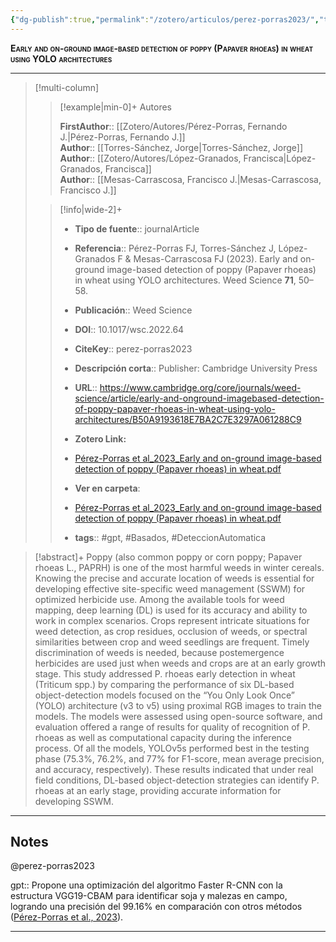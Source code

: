 ```yaml
---
{"dg-publish":true,"permalink":"/zotero/articulos/perez-porras2023/","title":"Early and on-ground image-based detection of poppy (Papaver rhoeas) in wheat using YOLO architectures","tags":["#zotero"]}
---
```



<span style="font-variant:small-caps; font-weight: bold;">Early and on-ground image-based detection of poppy (Papaver rhoeas) in wheat using YOLO architectures</span>

---


> [!multi-column]
>
>> [!example|min-0]+ Autores
>> 
>> **FirstAuthor**:: [[Zotero/Autores/Pérez-Porras, Fernando J.\|Pérez-Porras, Fernando J.]]  
>> **Author**:: [[Torres-Sánchez, Jorge\|Torres-Sánchez, Jorge]]  
>> **Author**:: [[Zotero/Autores/López-Granados, Francisca\|López-Granados, Francisca]]  
>> **Author**:: [[Mesas-Carrascosa, Francisco J.\|Mesas-Carrascosa, Francisco J.]]  
 >
>
>> [!info|wide-2]+
>>
>> - **Tipo de fuente**:: journalArticle
>> - **Referencia**:: Pérez-Porras FJ, Torres-Sánchez J, López-Granados F & Mesas-Carrascosa FJ (2023). Early and on-ground image-based detection of poppy (Papaver rhoeas) in wheat using YOLO architectures. Weed Science **71**, 50–58.
>> - **Publicación**:: Weed Science
>> - **DOI**:: 10.1017/wsc.2022.64
>> - **CiteKey**:: perez-porras2023
>> - **Descripción corta**:: Publisher: Cambridge University Press
>> - **URL**:: https://www.cambridge.org/core/journals/weed-science/article/early-and-onground-imagebased-detection-of-poppy-papaver-rhoeas-in-wheat-using-yolo-architectures/B50A9193618E7BA2C7E3297A061288C9
>> - **Zotero Link:** 
>> - [Pérez-Porras et al_2023_Early and on-ground image-based detection of poppy (Papaver rhoeas) in wheat.pdf](zotero://select/library/items/3YSKLN6F)
>>
>> - **Ver en carpeta**: 
>> - [Pérez-Porras et al_2023_Early and on-ground image-based detection of poppy (Papaver rhoeas) in wheat.pdf](file://J:\OneDrive\Articulos\Pérez-Porras%20et%20al_2023_Early%20and%20on-ground%20image-based%20detection%20of%20poppy%20(Papaver%20rhoeas)%20in%20wheat.pdf)
>> - **tags**:: #gpt, #Basados, #DeteccionAutomatica



> [!abstract]+ 
>Poppy (also common poppy or corn poppy; Papaver rhoeas L., PAPRH) is one of the most harmful weeds in winter cereals. Knowing the precise and accurate location of weeds is essential for developing effective site-specific weed management (SSWM) for optimized herbicide use. Among the available tools for weed mapping, deep learning (DL) is used for its accuracy and ability to work in complex scenarios. Crops represent intricate situations for weed detection, as crop residues, occlusion of weeds, or spectral similarities between crop and weed seedlings are frequent. Timely discrimination of weeds is needed, because postemergence herbicides are used just when weeds and crops are at an early growth stage. This study addressed P. rhoeas early detection in wheat (Triticum spp.) by comparing the performance of six DL-based object-detection models focused on the “You Only Look Once” (YOLO) architecture (v3 to v5) using proximal RGB images to train the models. The models were assessed using open-source software, and evaluation offered a range of results for quality of recognition of P. rhoeas as well as computational capacity during the inference process. Of all the models, YOLOv5s performed best in the testing phase (75.3%, 76.2%, and 77% for F1-score, mean average precision, and accuracy, respectively). These results indicated that under real field conditions, DL-based object-detection strategies can identify P. rhoeas at an early stage, providing accurate information for developing SSWM.


--- 

## Notes

@perez-porras2023

gpt:: Propone una optimización del algoritmo Faster R-CNN con la estructura VGG19-CBAM para identificar soja y malezas en campo, logrando una precisión del 99.16% en comparación con otros métodos ([Pérez-Porras et al., 2023](zotero://select/library/items/H4I8KZDQ)).






---







